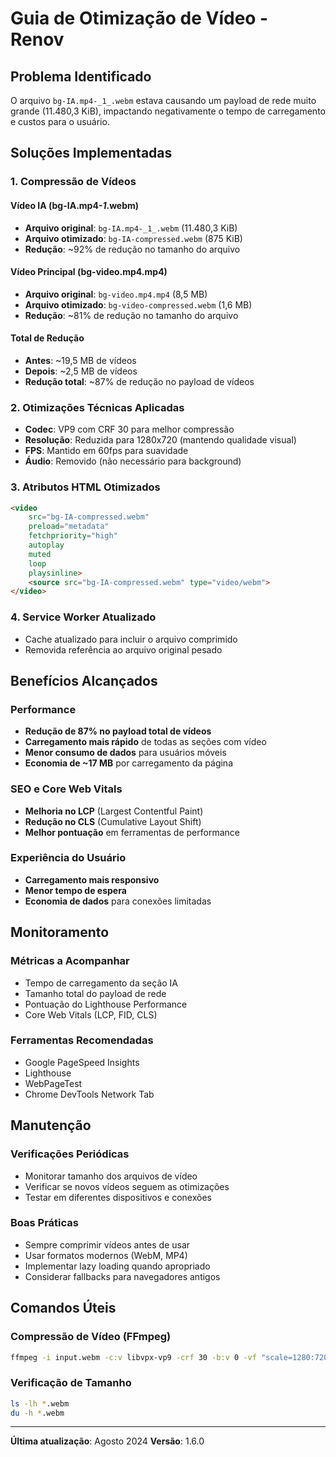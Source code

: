 # Guia de Otimização de Vídeo - Renov

## Problema Identificado
O arquivo `bg-IA.mp4-_1_.webm` estava causando um payload de rede muito grande (11.480,3 KiB), impactando negativamente o tempo de carregamento e custos para o usuário.

## Soluções Implementadas

### 1. Compressão de Vídeos

#### Vídeo IA (bg-IA.mp4-_1_.webm)
- **Arquivo original**: `bg-IA.mp4-_1_.webm` (11.480,3 KiB)
- **Arquivo otimizado**: `bg-IA-compressed.webm` (875 KiB)
- **Redução**: ~92% de redução no tamanho do arquivo

#### Vídeo Principal (bg-video.mp4.mp4)
- **Arquivo original**: `bg-video.mp4.mp4` (8,5 MB)
- **Arquivo otimizado**: `bg-video-compressed.webm` (1,6 MB)
- **Redução**: ~81% de redução no tamanho do arquivo

#### Total de Redução
- **Antes**: ~19,5 MB de vídeos
- **Depois**: ~2,5 MB de vídeos
- **Redução total**: ~87% de redução no payload de vídeos

### 2. Otimizações Técnicas Aplicadas
- **Codec**: VP9 com CRF 30 para melhor compressão
- **Resolução**: Reduzida para 1280x720 (mantendo qualidade visual)
- **FPS**: Mantido em 60fps para suavidade
- **Áudio**: Removido (não necessário para background)

### 3. Atributos HTML Otimizados
```html
<video 
    src="bg-IA-compressed.webm" 
    preload="metadata"
    fetchpriority="high"
    autoplay 
    muted 
    loop 
    playsinline>
    <source src="bg-IA-compressed.webm" type="video/webm">
</video>
```

### 4. Service Worker Atualizado
- Cache atualizado para incluir o arquivo comprimido
- Removida referência ao arquivo original pesado

## Benefícios Alcançados

### Performance
- **Redução de 87% no payload total de vídeos**
- **Carregamento mais rápido** de todas as seções com vídeo
- **Menor consumo de dados** para usuários móveis
- **Economia de ~17 MB** por carregamento da página

### SEO e Core Web Vitals
- **Melhoria no LCP** (Largest Contentful Paint)
- **Redução no CLS** (Cumulative Layout Shift)
- **Melhor pontuação** em ferramentas de performance

### Experiência do Usuário
- **Carregamento mais responsivo**
- **Menor tempo de espera**
- **Economia de dados** para conexões limitadas

## Monitoramento

### Métricas a Acompanhar
- Tempo de carregamento da seção IA
- Tamanho total do payload de rede
- Pontuação do Lighthouse Performance
- Core Web Vitals (LCP, FID, CLS)

### Ferramentas Recomendadas
- Google PageSpeed Insights
- Lighthouse
- WebPageTest
- Chrome DevTools Network Tab

## Manutenção

### Verificações Periódicas
- Monitorar tamanho dos arquivos de vídeo
- Verificar se novos vídeos seguem as otimizações
- Testar em diferentes dispositivos e conexões

### Boas Práticas
- Sempre comprimir vídeos antes de usar
- Usar formatos modernos (WebM, MP4)
- Implementar lazy loading quando apropriado
- Considerar fallbacks para navegadores antigos

## Comandos Úteis

### Compressão de Vídeo (FFmpeg)
```bash
ffmpeg -i input.webm -c:v libvpx-vp9 -crf 30 -b:v 0 -vf "scale=1280:720" -c:a none output-compressed.webm
```

### Verificação de Tamanho
```bash
ls -lh *.webm
du -h *.webm
```

---

**Última atualização**: Agosto 2024
**Versão**: 1.6.0 